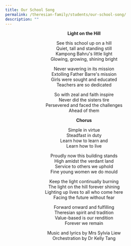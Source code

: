 ```yaml
---
title: Our School Song
permalink: /theresian-family/students/our-school-song/
description: ""
---
```

<p style="text-align: center;"><strong>Light on the Hill</strong></p>
<p style="text-align: center;">See this school up on a hill<br />Quiet, tall and standing still<br />Kampong Bahru's little light<br />Glowing, growing, shining bright</p>
<p style="text-align: center;">Never wavering in its mission<br />Extolling Father Barre's mission<br />Girls were sought and educated<br />Teachers are so dedicated</p>
<p style="text-align: center;">So with zeal and faith inspire<br />Never did the sisters tire<br />Persevered and faced the challenges<br />Ahead of them</p>
<p style="text-align: center;"><strong>Chorus</strong></p>
<p style="text-align: center;">Simple in virtue<br />Steadfast in duty<br />Learn how to learn and<br />Learn how to live</p>
<p style="text-align: center;">Proudly now this building stands<br />High amidst the verdant land<br />Service to others we uphold<br />Fine young women we do mould</p>
<p style="text-align: center;">Keep the light continually burning<br />The light on the hill forever shining<br />Lighting up lives to all who come here<br />Facing the future without fear</p>
<p style="text-align: center;">Forward onward and fulfilling<br />Theresian spirit and tradition<br />Value-based is our rendition<br />Forever we remain</p>
<p style="text-align: center;">Music and lyrics by Mrs Sylvia Liew<br />Orchestration by Dr Kelly Tang</p>
